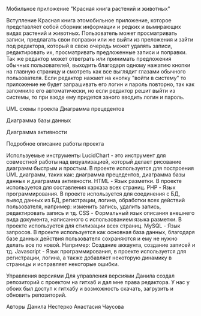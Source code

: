Мобильное приложение "Красная книга растений и животных"

Вступление Красная книга этомобильное приложение, которое представляет собой сборник информации и редких и вымирающих видах растений и животных. Пользователь может просматривать записи, предлагать свои поправки или же выйти из преложения и зайти под редактора, который в свою очередь может удалять записи, редактировать их, просматривать предложенные записи и поправки. Так же редактор может отвеграть или принимать предложения обычных пользователей, выходить благодаря одному нажатию кнопки на главную страницу и смотреть как все выглядит глазами обычного пользователя. Если редактор нажмет на кнопку "войти в систему" то приложение не будет запрашивать его логин и пароль повторно, так как запомнило его автоматически, но если редактор решит выйти из системы, то при взоде ему придется заного вводить логин и пароль.

UML схемы проекта Диаграмма прецедентов

Диаграмма базы данных

Диаграмма активности

Подробное описание работы проекта

Используемые инструменты LucidChart - это инструмент для совместной работы над визуализацией, который делает рисование диаграмм быстрым и простым. В проекте используется для построения UML диаграмм, таких как: диаграмма прецедентов, диаграмма базы данных и диаграмма активности. HTML - Язык разметки. В проекте используется для составления карказа всех страниц. PHP - Язык программирования. В проекте используется для соединения с БД, вывод данных из БД, регистрации, логина, обработки всех действий пользователя, например: изменить запись, удалить запись, редактировать запись и тд. CSS - Формальный язык описания внешнего вида документа, написанного с использованием языка разметки. В проекте используется для стилизации всех страниц. MySQL - Язык запросов. В проекте используется как основная база данных, благодаря базе данных действия пользователя сохраняются и ему не нужно делать все по новой. Например: Создание аккаунта, создание записей и тд. Javascript - Язык программирования, в проекте используется для регистрации, логина, а также добавляет некоторую динамику в страницы и исправляет некоторые ошибки.

Управления версиями Для управления версиями Данила создал репозиторий с проектом на гитхаб и дал мне права редактора. У нас у обоих был доступ к гитхабу и возможность скачать, загрузить и обновить репозиторий.

Авторы
Данила Нестерко
Анастасия Чаусова
